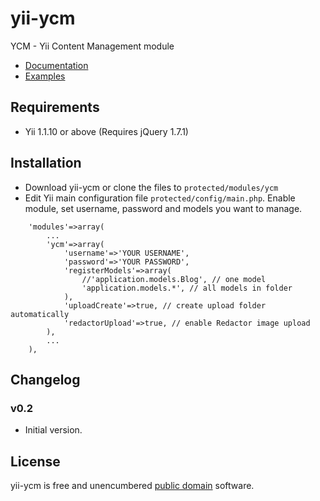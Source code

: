 yii-ycm
=====================

YCM - Yii Content Management module

- [Documentation](http://janisto.github.com/yii-ycm/)
- [Examples](http://janisto.github.com/yii-ycm/)

Requirements
------------------

- Yii 1.1.10 or above (Requires jQuery 1.7.1)

Installation
------------------

- Download yii-ycm or clone the files to `protected/modules/ycm`
- Edit Yii main configuration file `protected/config/main.php`. Enable module, set username, password and models you want to manage.

~~~
	'modules'=>array(
		...
		'ycm'=>array(
			'username'=>'YOUR USERNAME',
			'password'=>'YOUR PASSWORD',
			'registerModels'=>array(
				//'application.models.Blog', // one model
				'application.models.*', // all models in folder
			),
			'uploadCreate'=>true, // create upload folder automatically
			'redactorUpload'=>true, // enable Redactor image upload
		),
		...
	),
~~~

Changelog
------------------

### v0.2

- Initial version.

License
------------------

yii-ycm is free and unencumbered [public domain][Unlicense] software.

[Unlicense]: http://unlicense.org/